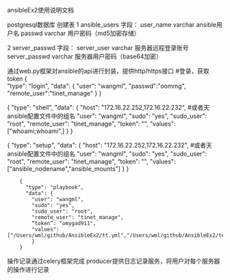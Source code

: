 ansibleEx2使用说明文档

postgresql数据库
创建表
1 ansible_users
 字段：
    user_name varchar ansible用户名
    passwd    varchar 用户密码（md5加密存储）

2 server_passwd
 字段：
    server_user   varchar 服务器远程登录账号
    server_passwd varchar 服务器用户密码（base64加密）



通过web.py框架对ansible的api进行封装，提供http/https接口
       #登录，获取token
        {       
            "type": "login",
            "data": {
                "user": "wangml",
                "passwd":"oommg",
                "remote_user":"tinet_manage"
            }
        }

 {
            "type": "shell",
            "data": {
                "host": "172.16.22.252,172.16.22.232",  #或者天ansible配置文件中的组名
                "user": "wangml",
                "sudo": "yes",
                "sudo_user": "root",
                "remote_user": "tinet_manage",
                “token”: "",
                "values": ["whoami;whoami",]
            }
        }


{
          "type": "setup",
          "data": {
            "host": "172.16.22.252,172.16.22.232",      #或者天ansible配置文件中的组名
            "user": "wangml",
            "sudo": "yes",
            "sudo_user": "root",
            "remote_user": "tinet_manage",
            “token”: "",
            "values":["ansible_nodename","ansible_mounts"]
            }
        }

        {
          "type": "playbook",
          "data": {
            "user": "wangml",
            "sudo": "yes",
            "sudo_user": "root",
            "remote_user": "tinet_manage",
            “token”: "omygad911",
            "values":["/Users/wml/github/AnsibleEx2/tt.yml","/Users/wml/github/AnsibleEx2/test.yml"]
            }
        }


操作记录通过celery框架完成
producer提供日志记录服务，将用户对每个服务器的操作进行记录